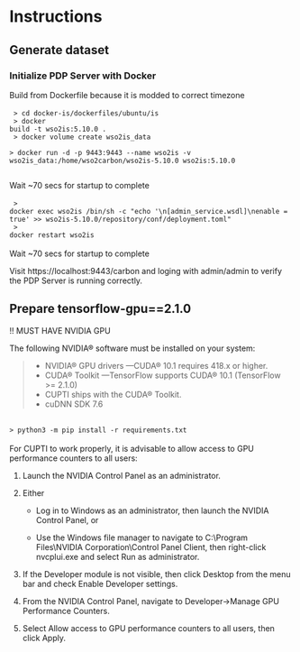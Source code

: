 # Instructions
## Generate dataset
### Initialize PDP Server with Docker
 Build from Dockerfile because it is modded to correct timezone <br> <br>
<code>
\> cd docker-is/dockerfiles/ubuntu/is <br>
\> docker build -t wso2is:5.10.0 . <br>
\> docker volume create wso2is_data  <br>
\> docker run -d -p 9443:9443 --name wso2is -v wso2is_data:/home/wso2carbon/wso2is-5.10.0 wso2is:5.10.0 <br> <br>
</code>
Wait ~70 secs for startup to complete <br> <br>
<code>
\> docker exec wso2is /bin/sh -c "echo '\n[admin_service.wsdl]\nenable = true' >> wso2is-5.10.0/repository/conf/deployment.toml" <br>
\> docker restart wso2is
</code>
<br> <br>
Wait ~70 secs for startup to complete

Visit <url>https://localhost:9443/carbon</url> and loging with admin/admin to verify the PDP Server is running correctly.

## Prepare tensorflow-gpu==2.1.0
!! MUST HAVE NVIDIA GPU

The following NVIDIA® software must be installed on your system:

>* NVIDIA® GPU drivers —CUDA® 10.1 requires 418.x or higher.
>* CUDA® Toolkit —TensorFlow supports CUDA® 10.1 (TensorFlow >= 2.1.0)
>* CUPTI ships with the CUDA® Toolkit.
>* cuDNN SDK 7.6

<br>
<code>> python3 -m pip install -r requirements.txt</code> <br>
<br>
For CUPTI to work properly, it is advisable to allow access to GPU performance counters to all users:

1. Launch the NVIDIA Control Panel as an administrator.

2. Either

    * Log in to Windows as an administrator, then launch the NVIDIA Control Panel, or  

    * Use the Windows file manager to navigate to C:\Program Files\NVIDIA Corporation\Control Panel Client, then right-click nvcplui.exe and select Run as administrator.

3. If the Developer module is not visible, then click Desktop from the menu bar and check Enable Developer settings.

4. From the NVIDIA Control Panel, navigate to Developer->Manage GPU Performance Counters.

5. Select Allow access to GPU performance counters to all users, then click Apply.

